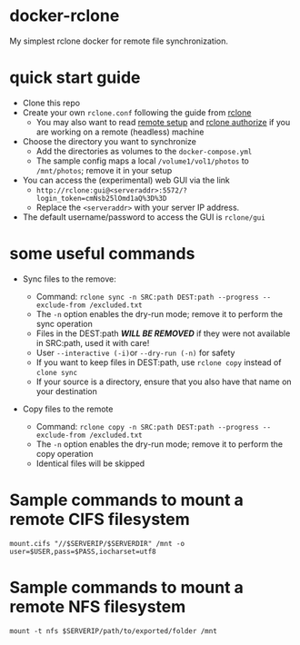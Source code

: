 # docker-rclone

My simplest rclone docker for remote file synchronization.

# quick start guide

- Clone this repo
- Create your own `rclone.conf` following the guide from [rclone](https://rclone.org/docs/#configure)
    - You may also want to read [remote setup](https://rclone.org/remote_setup/) and [rclone authorize](https://rclone.org/commands/rclone_authorize/) if you are working on a remote (headless) machine
- Choose the directory you want to synchronize
    - Add the directories as volumes to the `docker-compose.yml`
    - The sample config maps a local `/volume1/vol1/photos` to `/mnt/photos`; remove it in your setup
- You can access the (experimental) web GUI via the link
    - `http://rclone:gui@<serveraddr>:5572/?login_token=cmNsb25lOmd1aQ%3D%3D`
    - Replace the `<serveraddr>` with your server IP address.
- The default username/password to access the GUI is `rclone/gui`

# some useful commands

- Sync files to the remove:
   - Command:
     `rclone sync -n SRC:path DEST:path --progress --exclude-from /excluded.txt`
   - The `-n` option enables the dry-run mode; remove it to perform the sync operation
   - Files in the DEST:path ***WILL BE REMOVED*** if they were not available in SRC:path, used it with care!
   - User `--interactive (-i)`or `--dry-run (-n)` for safety
   - If you want to keep files in DEST:path, use `rclone copy` instead of `clone sync`
   - If your source is a directory, ensure that you also have that name on your destination

- Copy files to the remote
   - Command:
     `rclone copy -n SRC:path DEST:path --progress --exclude-from /excluded.txt`
   - The `-n` option enables the dry-run mode; remove it to perform the copy operation
   - Identical files will be skipped

# Sample commands to mount a remote CIFS filesystem

  `mount.cifs "//$SERVERIP/$SERVERDIR" /mnt -o user=$USER,pass=$PASS,iocharset=utf8`

# Sample commands to mount a remote NFS filesystem

  `mount -t nfs $SERVERIP/path/to/exported/folder /mnt`

